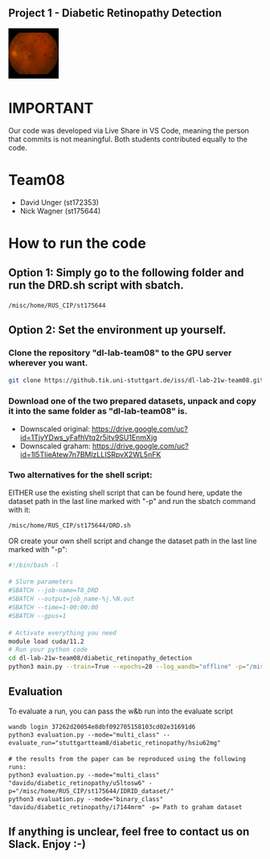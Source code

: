 ## Project 1 - Diabetic Retinopathy Detection

<img src="IDRiD_001.jpg" alt="MarineGEO circle logo" style="height: 100px; width:100px;"/>

# IMPORTANT
Our code was developed via Live Share in VS Code, meaning the person that commits is not meaningful.
Both students contributed equally to the code.

# Team08
- David Unger (st172353)
- Nick Wagner (st175644)

# How to run the code
## Option 1: Simply go to the following folder and run the DRD.sh script with sbatch.
```/misc/home/RUS_CIP/st175644```

## Option 2: Set the environment up yourself.
### Clone the repository "dl-lab-team08" to the GPU server wherever you want.
```sh
git clone https://github.tik.uni-stuttgart.de/iss/dl-lab-21w-team08.git
```
### Download one of the two prepared datasets, unpack and copy it into the same folder as "dl-lab-team08" is. 
  - Downscaled original: https://drive.google.com/uc?id=1TjyYDws_yFafhVtq2r5itv9SU1EnmXjg
  - Downscaled graham: https://drive.google.com/uc?id=1l5TIieAtew7n7BMlzLLISRpvX2WL5nFK

### Two alternatives for the shell script:<br />
EITHER use the existing shell script that can be found here, update the dataset path in the last line marked with "-p" and run the sbatch command with it: 
```sh
/misc/home/RUS_CIP/st175644/DRD.sh
```
OR create your own shell script and change the dataset path in the last line marked with "-p":
 ```sh
#!/bin/bash -l

# Slurm parameters
#SBATCH --job-name=T8_DRD
#SBATCH --output=job_name-%j.%N.out
#SBATCH --time=1-00:00:00
#SBATCH --gpus=1

# Activate everything you need
module load cuda/11.2
# Run your python code
cd dl-lab-21w-team08/diabetic_retinopathy_detection
python3 main.py --train=True --epochs=20 --log_wandb="offline" -p="/misc/home/RUS_CIP/st175644/IDRID_dataset/"
```

## Evaluation
To evaluate a run, you can pass the w&b run into the evaluate script
```
wandb login 37262d20054e8dbf092705158103cd02e31691d6
python3 evaluation.py --mode="multi_class" --evaluate_run="stuttgartteam8/diabetic_retinopathy/hsiu62mg"

# the results from the paper can be reproduced using the following runs: 
python3 evaluation.py --mode="multi_class" "davidu/diabetic_retinopathy/u5ltosw6" -p="/misc/home/RUS_CIP/st175644/IDRID_dataset/"
python3 evaluation.py --mode="binary_class" "davidu/diabetic_retinopathy/i7144mrm" -p= Path to graham dataset
```

## If anything is unclear, feel free to contact us on Slack. Enjoy :-)
